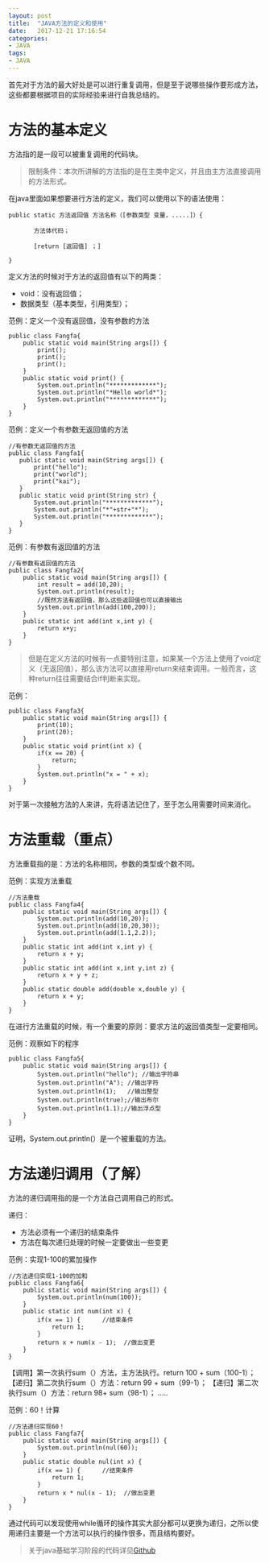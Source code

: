 ```yaml
---
layout: post
title:  "JAVA方法的定义和使用"
date:   2017-12-21 17:16:54
categories:
- JAVA
tags:
- JAVA
---
```



首先对于方法的最大好处是可以进行重复调用，但是至于说哪些操作要形成方法，这些都要根据项目的实际经验来进行自我总结的。






# 方法的基本定义

方法指的是一段可以被重复调用的代码块。

> 限制条件：本次所讲解的方法指的是在主类中定义，并且由主方法直接调用的方法形式。


在java里面如果想要进行方法的定义，我们可以使用以下的语法使用：

```
public static 方法返回值 方法名称（[参数类型 变量，.....]）{

       方法体代码；

       [return [返回值] ；]

}
```

定义方法的时候对于方法的返回值有以下的两类：

- void：没有返回值；
- 数据类型（基本类型，引用类型）；

范例：定义一个没有返回值，没有参数的方法

```
public class Fangfa{
	public static void main(String args[]) {
		print();
		print();
		print();
	}
	public static void print() {
		System.out.println("*************");
		System.out.println("*Hello world*");
		System.out.println("*************");
	}
}
```

 范例：定义一个有参数无返回值的方法

 ```
 //有参数无返回值的方法
public class Fangfa1{
	public static void main(String args[]) {
		print("hello");
		print("world");
		print("kai");
	}
	public static void print(String str) {
		System.out.println("*************");
		System.out.println("*"+str+"*");
		System.out.println("*************");
	}
}
 ```

范例：有参数有返回值的方法

```
//有参数有返回值的方法
public class Fangfa2{
	public static void main(String args[]) {
		int result = add(10,20);
		System.out.println(result);
		//既然方法有返回值，那么这些返回值也可以直接输出
		System.out.println(add(100,200));
	}
	public static int add(int x,int y) {
		return x+y;
	}
}
```

> 但是在定义方法的时候有一点要特别注意，如果某一个方法上使用了void定义（无返回值），那么该方法可以直接用return来结束调用。一般而言，这种return往往需要结合if判断来实现。

范例：

```
public class Fangfa3{
	public static void main(String args[]) {
		print(10);
		print(20);
	}
	public static void print(int x) {
		if(x == 20) {
			return;
		}
		System.out.println("x = " + x);
	}
}
```

对于第一次接触方法的人来讲，先将语法记住了，至于怎么用需要时间来消化。

# 方法重载（重点）

方法重载指的是：方法的名称相同，参数的类型或个数不同。

范例：实现方法重载

```
//方法重载
public class Fangfa4{
	public static void main(String args[]) {
		System.out.println(add(10,20));
		System.out.println(add(10,20,30));
		System.out.println(add(1.1,2.2));
	}
	public static int add(int x,int y) {
		return x + y;
	}
	public static int add(int x,int y,int z) {
		return x + y + z;
	}
	public static double add(double x,double y) {
		return x + y;
	}
}
```

在进行方法重载的时候，有一个重要的原则：要求方法的返回值类型一定要相同。

范例：观察如下的程序

```
public class Fangfa5{
	public static void main(String args[]) {
		System.out.println("hello"); //输出字符串
		System.out.println("A"); //输出字符
		System.out.println(1);   //输出整型
		System.out.println(true);//输出布尔
		System.out.println(1.1);//输出浮点型
	}
}
```

证明，System.out.println(）是一个被重载的方法。

# 方法递归调用（了解）

方法的递归调用指的是一个方法自己调用自己的形式。

递归：

- 方法必须有一个递归的结束条件
- 方法在每次递归处理的时候一定要做出一些变更

范例：实现1-100的累加操作

```
//方法递归实现1-100的加和
public class Fangfa6{
	public static void main(String args[]) {
		System.out.println(num(100));
	}
	public static int num(int x) {
		if(x == 1) {      //结束条件
			return 1;
		}
		return x + num(x - 1);  //做出变更
	}
}
```

【调用】第一次执行sum（）方法，主方法执行。return 100 + sum（100-1）；
【递归】第二次执行sum（）方法：return 99 + sum（99-1）；
【递归】第二次执行sum（）方法：return 98+ sum（98-1）；
.....

范例：60！计算

```
//方法递归实现60！
public class Fangfa7{
	public static void main(String args[]) {
		System.out.println(nul(60));
	}
	public static double nul(int x) {
		if(x == 1) {      //结束条件
			return 1;
		}
		return x * nul(x - 1);  //做出变更
	}
}
```

通过代码可以发现使用while循环的操作其实大部分都可以更换为递归，之所以使用递归主要是一个方法可以执行的操作很多，而且结构要好。


> 关于java基础学习阶段的代码详见[Github](https://github.com/7666/java_base)
